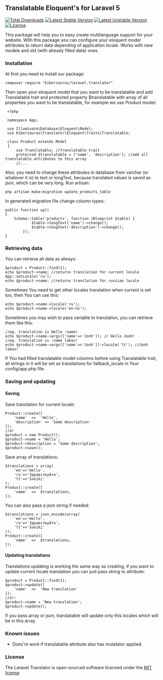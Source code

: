 ## Translatable Eloquent's for Laravel 5

[![Total Downloads](https://poser.pugx.org/kiberzauras/laravel.translator/d/total.svg)](https://packagist.org/packages/kiberzauras/laravel.translator)
[![Latest Stable Version](https://poser.pugx.org/kiberzauras/laravel.translator/v/stable.svg)](https://packagist.org/packages/kiberzauras/laravel.translator)
[![Latest Unstable Version](https://poser.pugx.org/kiberzauras/laravel.translator/v/unstable.svg)](https://packagist.org/packages/kiberzauras/laravel.translator)
[![License](https://poser.pugx.org/kiberzauras/laravel.translator/license.svg)](https://github.com/kiberzauras/laravel.translator/blob/master/LICENSE.md)

This package will help you to easy create multilanguage support for your website. 
With this package you can configure your eloquent model attributes to return data depending of application locale.
Works with new models and old (with already filled data) ones.

### Installation

At first you need to install our package:

    composer require "kiberzauras/laravel.translator"

Then open your eloquent model that you want to be translatable and add Translatable trait
 and protected property $translatable with array of all properties you want to be translatable,
for example we use Product model:

     <?php
     
     namespace App;
     
     use Illuminate\Database\Eloquent\Model;
     use Kiberzauras\Translator\Eloquent\Traits\Translatable;
     
     class Product extends Model
     {
         use Translatable; //Translatable trait
         protected $translatable = ['name', 'description']; //add all translatable attributes to this array
         //...


Also, you need to change these attributes in database from varchar (or whatever it is) to text or longText, because 
translated values is saved as json, which can be very long. 
Run artisan:

    php artisan make:migration update_products_table

In generated migration file change column types:

    public function up()
    {
        Schema::table('products', function (Blueprint $table) {
                $table->longText('name')->change();
                $table->longText('description')->change();
            });
    }

### Retrieving data
 
 You can retrieve all data as always:

    $product = Product::find(1);
    echo $product->name; //returns translation for current locale
    App::setLocale('ru');
    echo $product->name; //returns translation for russian locale

Sometimes You need to get other locales translation when current is set too, then You can use this:

    echo $product->name->locale('ru');
    echo $product->name->locale('en-Us');
    
 Sometimes you may wish to pass variable to translation, you can retrieve them like this:
 
    //eg. translation is Hello :name!
    echo $product->name->args(['name'=>'Jonh']); // Hello Jonh!
    //eg. translation is :name labas!
    echo $product->name->args(['name'=>'Jonh'])->locale('lt'); //Jonh labas!
    
If You had filled translatable model columns before using Translatable trait, all strings in it will be set as translations
 for fallback_locale in Your config/app.php file.
 
### Saving and updating

#### Saving

Save translation for current locale:

    Product::create([
        'name'  =>  'Hello',
        'description' => 'Some description'
    ]);
    //or
    $product = new Product();
    $product->name = 'Hello';
    $product->description = 'Some description';
    $product->save();

Save array of translations: 

    $translations = array(
        'en'=>'Hello',
        'ru'=>'Здравствуйте',
        'lt'=>'Sveiki'
    );
    Product::create([
        'name'  =>  $translations,
    ]);
    
You can also pass a json string if needed:

    $translations = json_encode(array(
        'en'=>'Hello',
        'ru'=>'Здравствуйте',
        'lt'=>'Sveiki'
    ));
    Product::create([
        'name'  =>  $translations,
    ]);

#### Updating translations

Translations updating is working the same way as creating, if you want to update current locale translation you can just pass string to attribute:

    $product = Product::find(1);
    $product->update([
        'name'  =>  'New translation'
    ]);
    //or:
    $product->name = 'New translation';
    $product->update();
    
 If you pass array or json, translatable will update only this locales which will be in this array
 
 
### Known issues

- Does'nt work if translatable attribute also has mutatator applied.

### License

The Laravel Translator is open-sourced software licensed under the [MIT license](http://opensource.org/licenses/MIT)
